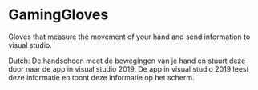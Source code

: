 # GamingGloves
Gloves that measure the movement of your hand and send information to visual studio.

Dutch:
De handschoen meet de bewegingen van je hand en stuurt deze door naar de app in visual studio 2019. De app in visual studio 2019 leest deze informatie en toont deze informatie op het scherm.
